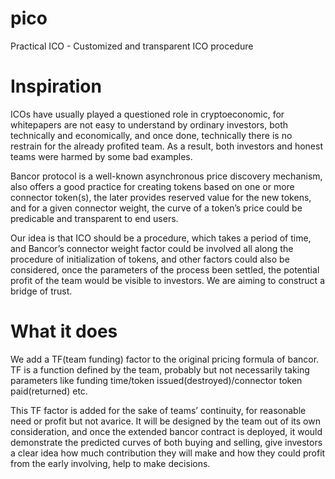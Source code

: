 # pico
Practical ICO - Customized and transparent ICO procedure

# Inspiration
ICOs have usually played a questioned role in cryptoeconomic, for whitepapers are not easy to understand by ordinary investors, both technically and economically, and once done, technically there is no restrain for the already profited team. As a result, both investors and honest teams were harmed by some bad examples.

Bancor protocol is a well-known asynchronous price discovery mechanism, also offers a good practice for creating tokens based on one or more connector token(s), the later provides reserved value for the new tokens, and for a given connector weight, the curve of a token’s price could be predicable and transparent to end users.

Our idea is that ICO should be a procedure, which takes a period of time, and Bancor’s connector weight factor could be involved all along the procedure of initialization of tokens, and other factors could also be considered, once the parameters of the process been settled, the potential profit of the team would be visible to investors. We are aiming to construct a bridge of trust.

# What it does
We add a TF(team funding) factor to the original pricing formula of bancor. TF is a function defined by the team, probably but not necessarily taking parameters like funding time/token issued(destroyed)/connector token paid(returned) etc.

This TF factor is added for the sake of teams’ continuity, for reasonable need or profit but not avarice. It will be designed by the team out of its own consideration, and once the extended bancor contract is deployed, it would demonstrate the predicted curves of both buying and selling, give investors a clear idea how much contribution they will make and how they could profit from the early involving, help to make decisions.



